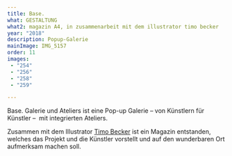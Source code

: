 ```yaml
---
title: Base.
what: GESTALTUNG
what2: magazin A4, in zusammenarbeit mit dem illustrator timo becker
year: "2018"
description: Popup-Galerie
mainImage: IMG_5157
order: 11
images:
 - "254"
 - "256"
 - "258"
 - "259"

---
```


Base. Galerie und Ateliers ist eine Pop-up Galerie – von Künstlern für Künstler –  mit integrierten Ateliers.

Zusammen mit dem Illustrator [Timo Becker](https://timobecker.com) ist ein Magazin entstanden, welches das Projekt und die Künstler vorstellt und auf den wunderbaren Ort aufmerksam machen soll.
